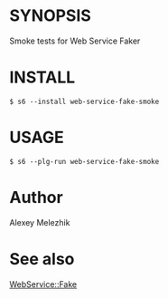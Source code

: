 # SYNOPSIS

Smoke tests for Web Service Faker

# INSTALL

    $ s6 --install web-service-fake-smoke

# USAGE

    $ s6 --plg-run web-service-fake-smoke

# Author

Alexey Melezhik

# See also 

[WebService::Fake](https://metacpan.org/pod/WebService::Fake)
